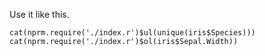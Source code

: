 Use it like this.

    cat(nprm.require('./index.r')$ul(unique(iris$Species)))
    cat(nprm.require('./index.r')$ol(iris$Sepal.Width))

